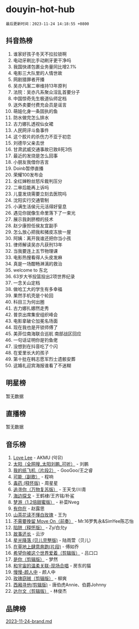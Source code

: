# douyin-hot-hub

`最后更新时间：2023-11-24 14:18:55 +0800`

## 抖音热榜

1. 谁家好孩子冬天不拉拉锁啊
1. 电动牙刷比手动刷牙更干净吗
1. 我国快递包裹业务量同比增2.1%
1. 电影三大队里的人情世故
1. 网剧猎罪者开播
1. 吴亦凡案二审维持13年原判
1. 法院：吴亦凡系聚众淫乱首要分子
1. 中国惊奇先生极道仙师定档
1. 送外卖要付费充会员是谣言
1. 萌娃化身一条固执的鱼
1. 防水做完怎么排水
1. 古力娜扎透视仙女裙
1. 人民网评斗鱼事件
1. 这个胶片的杀伤力不亚于初恋
1. 刘德华父亲去世
1. 甘肃武威交通事故已致8死3伤
1. 最近的发烧是怎么回事
1. 小朋友我借你吉言
1. Doinb暂停直播
1. 荣耀100发布会
1. 全红婵粉丝怒斥裁判压分
1. 二审后能再上诉吗
1. 儿童发烧需要立刻去医院吗
1. 沈阳实行交通管制
1. 小满生活侯元元活得好窒息
1. 遇见你就像生命里落下了一束光
1. 展示我剥脐橙的技术
1. 赵少康担任侯友宜副手
1. 怎么放心把我和猪皮冻放一屋
1. 阿姨：离开我谁还把你当小孩
1. 律师解读吴亦凡获刑13年
1. 当我要连上五节物理课
1. 电影热搜看得人头皮发麻
1. 真是一场酣畅淋漓的救治
1. welcome to 东北
1. 63岁大爷投篮投出2项世界纪录
1. 一念关山定档
1. 做哈工大的学生有多幸福
1. 果然手机壳是个轮回
1. 科目三为何出圈
1. 古力娜扎娜然走秀
1. 普京出席集安组织峰会
1. 电影拿破仑加冕名场面
1. 现在我也是开锁师傅了
1. 美菲位南海联合巡航 南部战区回应
1. 一句话证明你是钓鱼佬
1. 没想到在抖音吃了个闪
1. 在爱里长大的孩子
1. 第十批在韩志愿军烈士遗骸安葬
1. 这婚礼迎宾海报谁看了不迷糊

## 明星榜

暂无数据

## 直播榜

暂无数据

## 音乐榜

1. [Love Lee](https://sf3-cdn-tos.douyinstatic.com/obj/tos-cn-ve-2774/o05GbkJGbCBTdDnMtB0fwOYgkeZp23vrWQDQBS) - AKMU (악뮤)
1. [太阳（全网搜_太阳刘鹏_可听）](https://sf6-cdn-tos.douyinstatic.com/obj/tos-cn-ve-2774/ogWbyIQnlBFImVbeDocRdCIYtBHlbJXgfZMvgz) - 刘鹏
1. [我的纸飞机（片段2）](https://sf3-cdn-tos.douyinstatic.com/obj/tos-cn-ve-2774/oM2ZrKcg2CD5AeRB2gkeXOFB1IxAGJdZPazYHf) - GooGoo/王之睿
1. [可能（副歌）](https://sf6-cdn-tos.douyinstatic.com/obj/tos-cn-ve-2774/cde1731888894259b333569393c2fb51) - 程响
1. [毒药 (释怀版)](https://sf6-cdn-tos.douyinstatic.com/obj/tos-cn-ve-2774/oYILMEAzspdZBIzy4frJNB8ZHPHWAhiwowd4Ad) - 周星星
1. [追寻你（万物复苏版）](https://sf3-cdn-tos.douyinstatic.com/obj/tos-cn-ve-2774/oYeAZJsbjIDit9APmBg8u6uDUQnHmoCf3gbo74) - 王天戈/川青
1. [海边探戈](https://sf6-cdn-tos.douyinstatic.com/obj/tos-cn-ve-2774/os9gE0VQCGqt6VQkZDyBBYvfSDY0QFe3vVmubn) - 王鹤棣/王齐铭/朴鲨
1. [梦游（1.2倍甜蜜版）](https://sf3-cdn-tos.douyinstatic.com/obj/tos-cn-ve-2774/o4gyAUm8hwufoEABmwVIiQtHsFuGzAEEWtNMzo) - 补菜Nveg
1. [有你在](https://sf6-cdn-tos.douyinstatic.com/obj/tos-cn-ve-2774/o8zImmNsI8B0yfAW5FKAB1oBhkMAlIrwsZEi1V) - 赵露思
1. [山茶花读不懂白玫瑰](https://sf6-cdn-tos.douyinstatic.com/obj/tos-cn-ve-2774/osfn8B7DktrRHEPJgPCfDbw7QDQEkwC16BxZg9) - 王为
1. [不需要挽留 Move On（前奏）](https://sf6-cdn-tos.douyinstatic.com/obj/tos-cn-ve-2774/ooCBhgCCkF4nExzQL9WZSUbitfA8IsDkgQIYhe) - Mr.16罗隽永&SimYee陈芯怡
1. [陷阱（释怀版）](https://sf6-cdn-tos.douyinstatic.com/obj/tos-cn-ve-2774/oE8C21LeZrzKLDFfQYgMzx4GAIHageG5IzayY7) - Zy/白允y
1. [故事还长](https://sf6-cdn-tos.douyinstatic.com/obj/tos-cn-ve-2774/30a26758c8594f0ab81ac675c33ee2c5) - 云汐
1. [星光降落 (贝儿完整版)](https://sf6-cdn-tos.douyinstatic.com/obj/tos-cn-ve-2774/okwB9hAwyAtsFFkFBzAX1hOOfQuIoMNs0W2Mwr) - 陆雨萱（贝儿）
1. [在草地上肆意奔跑(片段)](https://sf6-cdn-tos.douyinstatic.com/obj/tos-cn-ve-2774/8831d494742f45dabdfa8adb8b817259) - 傅如乔
1. [希望你被这个世界爱着（剪辑版）](https://sf6-cdn-tos.douyinstatic.com/obj/tos-cn-ve-2774/oo4H3BfEygN7l7bQaMBOZHCQ1eI4FqtED5skQ2) - 吕口口
1. [是你（剪辑版）](https://sf3-cdn-tos.douyinstatic.com/obj/tos-cn-ve-2774/46019dae783c4c969944217fe1cfafc4) - 梦然
1. [和宇宙的温柔关联-现场合唱](https://sf3-cdn-tos.douyinstatic.com/obj/tos-cn-ve-2774/o0hONGDYQBgk0e5bqDeQOonVmncA6tC2nBwZLT) - 房东的猫
1. [慢慢-颜人中](https://sf3-cdn-tos.douyinstatic.com/obj/tos-cn-ve-2774/ocjHNfBXdBxQNC8ZGAeoLMFTUgtBg8bkExunDC) - 颜人中
1. [玫瑰窃贼（剪辑版）](https://sf6-cdn-tos.douyinstatic.com/obj/tos-cn-ve-2774/oMqAsB3ixIhSWqAJOAwf3a0hU2zKJLBolQtFlI) - 柳爽
1. [西厢寻他(剪辑版)](https://sf6-cdn-tos.douyinstatic.com/obj/tos-cn-ve-2774/oUsAVfAQKlRNxEv5qxvIB8o5qmIWUcXbzJKJhw) - 唐伯虎Annie、伯爵Johnny
1. [达尔文（剪辑版）](https://sf6-cdn-tos.douyinstatic.com/obj/tos-cn-ve-2774/oQuPQQmEgnCeZsgKQ78VBZjNVtegzBGpoSbQPD) - 林俊杰

## 品牌榜

[2023-11-24-brand.md](2023-11-24-brand.md)
